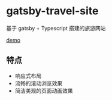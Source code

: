 <!--
 * @Description  :
 * @Author       : ch1lam
 * @Date         : 2022-02-25 15:56:51
 * @LastEditTime : 2022-04-12 14:13:10
 * @LastEditors  : chilam
 * @FilePath     : \gatsby-travel-site\README.md
-->

# gatsby-travel-site

基于 gatsby + Typescript 搭建的旅游网站

[demo](https://gatsby-travel-site-rjekovufa-ch1lam.vercel.app/)

## 特点

- 响应式布局
- 流畅的滚动浏览效果
- 简洁美观的页面动画效果
